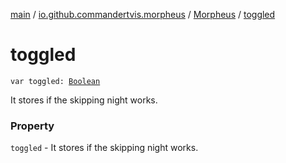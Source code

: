 [main](../../index.md) / [io.github.commandertvis.morpheus](../index.md) / [Morpheus](index.md) / [toggled](./toggled.md)

# toggled

`var toggled: `[`Boolean`](https://kotlinlang.org/api/latest/jvm/stdlib/kotlin/-boolean/index.html)

It stores if the skipping night works.

### Property

`toggled` - It stores if the skipping night works.